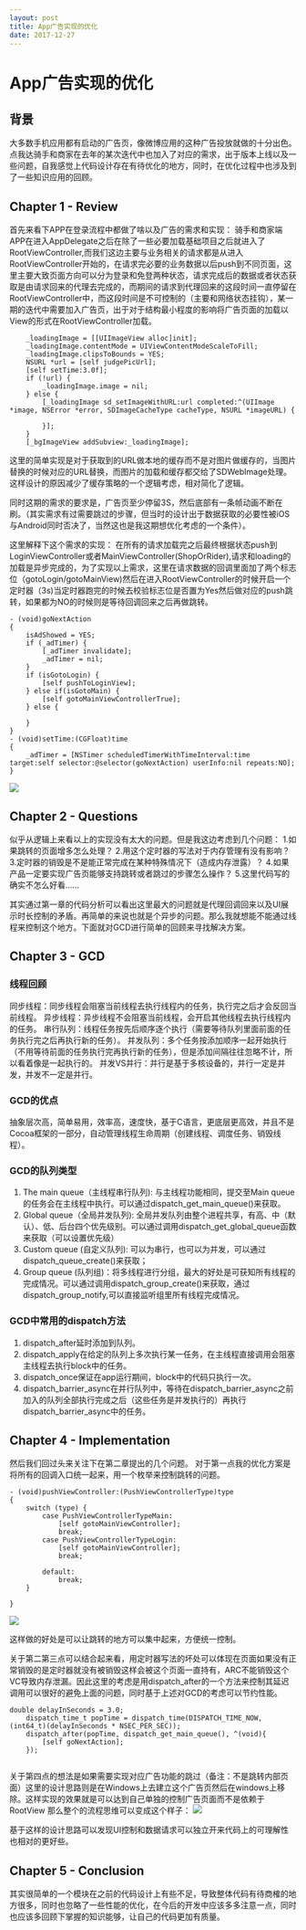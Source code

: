 ```yaml
---
layout: post
title: App广告实现的优化
date: 2017-12-27 
---
```



# App广告实现的优化

## 背景
  大多数手机应用都有启动的广告页，像微博应用的这种广告投放就做的十分出色。点我达骑手和商家在去年的某次迭代中也加入了对应的需求，出于版本上线以及一些问题，自我感觉上代码设计存在有待优化的地方，同时，在优化过程中也涉及到了一些知识应用的回顾。
  
## Chapter 1 - Review
首先来看下APP在登录流程中都做了啥以及广告的需求和实现：
骑手和商家端APP在进入AppDelegate之后在除了一些必要加载基础项目之后就进入了RootViewController,而我们这边主要与业务相关的请求都是从进入RootViewController开始的，在请求完必要的业务数据以后push到不同页面，这里主要大致页面方向可以分为登录和免登两种状态，请求完成后的数据或者状态获取是由请求回来的代理去完成的，而期间的请求到代理回来的这段时间一直停留在RootViewController中，而这段时间是不可控制的（主要和网络状态挂钩），某一期的迭代中需要加入广告页，出于对于结构最小程度的影响将广告页面的加载以View的形式在RootViewController加载。

```
    _loadingImage = [[UIImageView alloc]init];
    _loadingImage.contentMode = UIViewContentModeScaleToFill;
    _loadingImage.clipsToBounds = YES;
    NSURL *url = [self judgePicUrl];   
    [self setTime:3.0f];   
    if (!url) {
        _loadingImage.image = nil;
    } else {
        [_loadingImage sd_setImageWithURL:url completed:^(UIImage *image, NSError *error, SDImageCacheType cacheType, NSURL *imageURL) {
            
        }];
    }
    [_bgImageView addSubview:_loadingImage];
```
这里的简单实现是对于获取到的URL做本地的缓存而不是对图片做缓存的，当图片替换的时候对应的URL替换，而图片的加载和缓存都交给了SDWebImage处理。这样设计的原因减少了缓存策略的一个逻辑考虑，相对简化了逻辑。

同时这期的需求的要求是，广告页至少停留3S，然后底部有一条帧动画不断在刷。（其实需求有过需要跳过的步骤，但当时的设计出于数据获取的必要性被iOS与Android同时否决了，当然这也是我这期想优化考虑的一个条件）。

这里解释下这个需求的实现：
在所有的请求加载完之后最终根据状态push到LoginViewController或者MainViewController(ShopOrRider),请求和loading的加载是异步完成的，为了实现以上需求，这里在请求数据的回调里面加了两个标志位（gotoLogin/gotoMainView)然后在进入RootViewController的时候开启一个定时器（3s)当定时器跑完的时候去校验标志位是否置为Yes然后做对应的push跳转，如果都为NO的时候则是等待回调回来之后再做跳转。

```
- (void)goNextAction
{
    isAdShowed = YES;
    if (_adTimer) {
        [_adTimer invalidate];
        _adTimer = nil;
    }
    if (isGotoLogin) {
        [self pushToLoginView];
    } else if(isGotoMain) {
        [self gotoMainViewControllerTrue];
    } else {
        
    }
}
- (void)setTime:(CGFloat)time
{
    _adTimer = [NSTimer scheduledTimerWithTimeInterval:time target:self selector:@selector(goNextAction) userInfo:nil repeats:NO];
}

```
![](http://chuantu.biz/t6/187/1514343295x-1566660623.jpg)

## Chapter 2 - Questions
似乎从逻辑上来看以上的实现没有太大的问题。但是我这边考虑到几个问题：
1.如果跳转的页面增多怎么处理？
2.用这个定时器的写法对于内存管理有没有影响？
3.定时器的销毁是不是能正常完成在某种特殊情况下（造成内存泄露）？
4.如果产品一定要实现广告页能够支持跳转或者跳过的步骤怎么操作？
5.这里代码写的确实不怎么好看......

其实通过第一章的代码分析可以看出这里最大的问题就是代理回调回来以及UI展示时长控制的矛盾。再简单的来说也就是个异步的问题。那么我就想能不能通过线程来控制这个地方。下面就对GCD进行简单的回顾来寻找解决方案。

## Chapter 3 - GCD
### 线程回顾
同步线程：同步线程会阻塞当前线程去执行线程内的任务，执行完之后才会反回当前线程。
异步线程：异步线程不会阻塞当前线程，会开启其他线程去执行线程内的任务。
串行队列：线程任务按先后顺序逐个执行（需要等待队列里面前面的任务执行完之后再执行新的任务）。
并发队列：多个任务按添加顺序一起开始执行（不用等待前面的任务执行完再执行新的任务），但是添加间隔往往忽略不计，所以看着像是一起执行的。
并发VS并行：并行是基于多核设备的，并行一定是并发，并发不一定是并行。
### GCD的优点
抽象层次高，简单易用，效率高，速度快，基于C语言，更底层更高效，并且不是Cocoa框架的一部分，自动管理线程生命周期（创建线程、调度任务、销毁线程）。
### GCD的队列类型
1. The main queue（主线程串行队列): 与主线程功能相同，提交至Main queue的任务会在主线程中执行。可以通过dispatch_get_main_queue()来获取。
1. Global queue（全局并发队列): 全局并发队列由整个进程共享，有高、中（默认）、低、后台四个优先级别。可以通过调用dispatch_get_global_queue函数来获取（可以设置优先级）
1. Custom queue (自定义队列): 可以为串行，也可以为并发，可以通过dispatch_queue_create()来获取；
1. Group queue (队列组)：将多线程进行分组，最大的好处是可获知所有线程的完成情况。可以通过调用dispatch_group_create()来获取，通过dispatch_group_notify,可以直接监听组里所有线程完成情况。

### GCD中常用的dispatch方法
1. dispatch_after延时添加到队列。
2. dispatch_apply在给定的队列上多次执行某一任务，在主线程直接调用会阻塞主线程去执行block中的任务。
3. dispatch_once保证在app运行期间，block中的代码只执行一次。
4. dispatch_barrier_async在并行队列中，等待在dispatch_barrier_async之前加入的队列全部执行完成之后（这些任务是并发执行的）再执行dispatch_barrier_async中的任务。

## Chapter 4 - Implementation
然后我们回过头来关注下在第二章提出的几个问题。
对于第一点我的优化方案是将所有的回调入口统一起来，用一个枚举来控制跳转的问题。

```
- (void)pushViewController:(PushViewControllerType)type
{
    switch (type) {
        case PushViewControllerTypeMain:
            [self gotoMainViewController];
            break;
        case PushViewControllerTypeLogin:
            [self gotoMainViewController];
            break;
            
        default:
            break;
    }
    
}

```
![](http://chuantu.biz/t6/188/1514357438x-1566657763.jpg)

这样做的好处是可以让跳转的地方可以集中起来，方便统一控制。

关于第二第三点可以结合起来看，用定时器写法的坏处可以体现在页面如果没有正常销毁的是定时器就没有被销毁这样会被这个页面一直持有，ARC不能销毁这个VC导致内存泄漏。因此这里的考虑是用dispatch_after的一个方法来控制其延迟调用可以很好的避免上面的问题，同时基于上述对GCD的考虑可以节约性能。

```
double delayInSeconds = 3.0;
    dispatch_time_t popTime = dispatch_time(DISPATCH_TIME_NOW, (int64_t)(delayInSeconds * NSEC_PER_SEC));
    dispatch_after(popTime, dispatch_get_main_queue(), ^(void){
        [self goNextAction];
    });
    
```

关于第四点的想法是如果需要实现对应广告功能的跳过（备注：不是跳转内部页面）这里的设计思路则是在Windows上去建立这个广告页然后在windows上移除。这样实现的效果就是可以达到自己单独的控制广告页面而不是依赖于RootView
那么整个的流程思维可以变成这个样子：
![](http://chuantu.biz/t6/188/1514359205x-1566657763.jpg)

基于这样的设计思路可以发现UI控制和数据请求可以独立开来代码上的可理解性也相对的更好些。


## Chapter 5 - Conclusion

其实很简单的一个模块在之前的代码设计上有些不足，导致整体代码有待商榷的地方很多，同时也忽略了一些性能的优化，在今后的开发中应该多多注意一点，同时也应该多回顾下掌握的知识能够，让自己的代码更加有质量。
 
  

